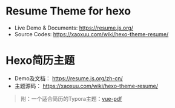 # Resume Theme for hexo

- Live Demo & Documents: https://resume.js.org/
- Source Codes: https://xaoxuu.com/wiki/hexo-theme-resume/


# Hexo简历主题

- Demo及文档： https://resume.js.org/zh-cn/
- 主题源码： https://xaoxuu.com/wiki/hexo-theme-resume/



> 附：一个适合简历的Typora主题：[vue-pdf](https://cdn.jsdelivr.net/gh/xaoxuu/hexo-theme-resume/source/css/vue-pdf.css)
